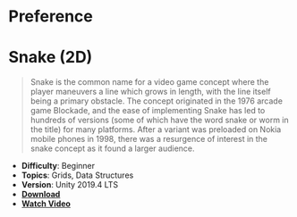 # Preference
# Snake (2D)

> Snake is the common name for a video game concept where the player maneuvers a line which grows in length, with the line itself being a primary obstacle. The concept originated in the 1976 arcade game Blockade, and the ease of implementing Snake has led to hundreds of versions (some of which have the word snake or worm in the title) for many platforms. After a variant was preloaded on Nokia mobile phones in 1998, there was a resurgence of interest in the snake concept as it found a larger audience.

- **Difficulty**: Beginner
- **Topics**: Grids, Data Structures
- **Version**: Unity 2019.4 LTS
- [**Download**](https://github.com/zigurous/unity-snake-tutorial/archive/refs/heads/main.zip)
- [**Watch Video**](https://youtu.be/U8gUnpeaMbQ)

